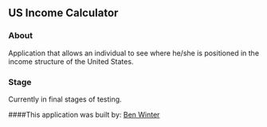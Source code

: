 ## US Income Calculator


### About


Application that allows an individual to see where he/she is positioned in the income structure of the United States.

### Stage

Currently in final stages of testing.

####This application was built by:
[Ben Winter](https://github.com/bengwinter)
